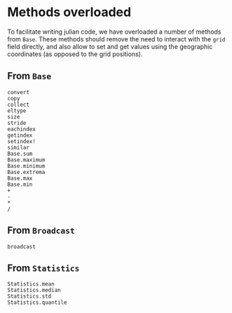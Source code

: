 # Methods overloaded

To facilitate writing julian code, we have overloaded a number of methods from
`Base`. These methods should remove the need to interact with the `grid` field
directly, and also allow to set and get values using the geographic coordinates
(as opposed to the grid positions).

## From `Base`

```@docs
convert
copy
collect
eltype
size
stride
eachindex
getindex
setindex!
similar
Base.sum
Base.maximum
Base.minimum
Base.extrema
Base.max
Base.min
+
-
*
/
```

## From `Broadcast`

```@docs
broadcast
```

## From `Statistics`

```@docs
Statistics.mean
Statistics.median
Statistics.std
Statistics.quantile
```
